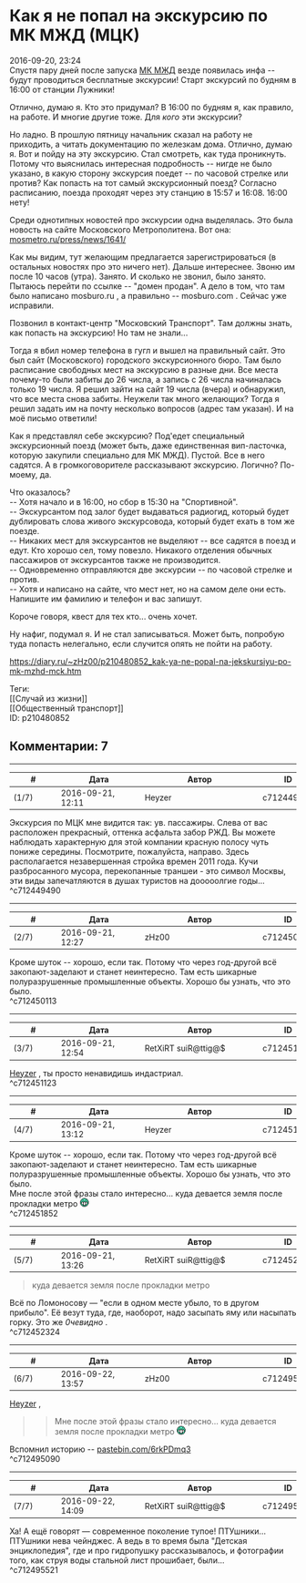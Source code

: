 Как я не попал на экскурсию по МК МЖД (МЦК)
===========================================

  
2016-09-20, 23:24  
 Спустя пару дней после запуска  [МК МЖД](Об%20МЦК%20этап%201)  везде появилась инфа -- будут проводиться бесплатные экскурсии! Старт экскурсий по будням в 16:00 от станции Лужники!   
   
 Отлично, думаю я. Кто это придумал? В 16:00 по будням я, как правило, на работе. И многие другие тоже. Для  *кого*  эти экскурсии?   
   
 Но ладно. В прошлую пятницу начальник сказал на работу не приходить, а читать документацию по железкам дома. Отлично, думаю я. Вот и пойду на эту экскурсию. Стал смотреть, как туда проникнуть. Потому что выяснилась интересная подробность -- нигде не было указано, в какую сторону экскурсия поедет -- по часовой стрелке или против? Как попасть на тот самый экскурсионный поезд? Согласно расписанию, поезда проходят через эту станцию в 15:57 и 16:08. 16:00 нету!   
   
 Среди однотипных новостей про экскурсии одна выделялась. Это была новость на сайте Московского Метрополитена. Вот она:   
  [mosmetro.ru/press/news/1641/](http://mosmetro.ru/press/news/1641/)    
   
 Как мы видим, тут желающим предлагается зарегистрироваться (в остальных новостях про это ничего нет). Дальше интереснее. Звоню им после 10 часов (утра). Занято. И сколько не звонил, было занято. Пытаюсь перейти по ссылке -- "домен продан". А дело в том, что там было написано mosburo.ru , а правильно -- mosburo.com . Сейчас уже исправили.   
   
 Позвонил в контакт-центр "Московский Транспорт". Там должны знать, как попасть на экскурсию! Но там не знали...   
   
 Тогда я вбил номер телефона в гугл и вышел на правильный сайт. Это был сайт (Московского) городского экскурсионного бюро. Там было расписание свободных мест на экскурсию в разные дни. Все места почему-то были забиты до 26 числа, а запись с 26 числа начиналась только 19 числа. Я решил зайти на сайт 19 числа (вчера) и обнаружил, что все места снова забиты. Неужели так много желающих? Тогда я решил задать им на почту несколько вопросов (адрес там указан). И на моё письмо ответили!   
   
 Как я представлял себе экскурсию? Под'едет специальный экскурсионный поезд (может быть, даже единственная вип-ласточка, которую закупили специально для МК МЖД). Пустой. Все в него садятся. А в громкоговорителе рассказывают экскурсию. Логично? По-моему, да.   
   
 Что оказалось?   
 -- Хотя начало и в 16:00, но сбор в 15:30 на "Спортивной".   
 -- Экскурсантом под залог будет выдаваться радиогид, который будет дублировать слова живого экскурсовода, который будет ехать в том же поезде.   
 -- Никаких мест для экскурсантов не выделяют -- все садятся в поезд и едут. Кто хорошо сел, тому повезло. Никакого отделения обычных пассажиров от экскурсантов также не производится.   
 -- Одновременно отправляются две экскурсии -- по часовой стрелке и против.   
 -- Хотя и написано на сайте, что мест нет, но на самом деле они есть. Напишите им фамилию и телефон и вас запишут.   
   
 Короче говоря, квест для тех кто... очень хочет.   
   
 Ну нафиг, подумал я. И не стал записываться. Может быть, попробую туда попасть нелегально, если случится опять не пойти на работу.   
  
<https://diary.ru/~zHz00/p210480852_kak-ya-ne-popal-na-jekskursiyu-po-mk-mzhd-mck.htm>  
  
Теги:  
[[Случай из жизни]]  
[[Общественный транспорт]]  
ID: p210480852  


Комментарии: 7
--------------

  


---



|         #         |              Дата              |                     Автор                     |           ID           |
| --- | --- | --- | --- |
| (1/7) | 2016-09-21, 12:11 | Heyzer | c712449490 |

  
 Экскурсия по МЦК мне видится так: ув. пассажиры. Слева от вас расположен прекрасный, оттенка асфальта забор РЖД. Вы можете наблюдать характерную для этой компании красную полосу чуть пониже середины. Посмотрите, пожалуйста, направо. Здесь располагается незавершенная стройка времен 2011 года. Кучи разбросанного мусора, перекопанные траншеи - это символ Москвы, эти виды запечатляются в душах туристов на дооооолгие годы...   
 ^c712449490

---



|         #         |              Дата              |                     Автор                     |           ID           |
| --- | --- | --- | --- |
| (2/7) | 2016-09-21, 12:27 | zHz00 | c712450113 |

  
 Кроме шуток -- хорошо, если так. Потому что через год-другой всё закопают-заделают и станет неинтересно. Там есть шикарные полуразрушенные промышленные объекты. Хорошо бы узнать, что это было.   
 ^c712450113

---



|         #         |              Дата              |                     Автор                     |           ID           |
| --- | --- | --- | --- |
| (3/7) | 2016-09-21, 12:54 | RetXiRT suiR@ttig@$ | c712451123 |

  
   [Heyzer](http://heyzero.diary.ru "Doctor Online")  , ты просто ненавидишь индастриал.    
 ^c712451123

---



|         #         |              Дата              |                     Автор                     |           ID           |
| --- | --- | --- | --- |
| (4/7) | 2016-09-21, 13:12 | Heyzer | c712451852 |

  
  Кроме шуток -- хорошо, если так. Потому что через год-другой всё закопают-заделают и станет неинтересно. Там есть шикарные полуразрушенные промышленные объекты. Хорошо бы узнать, что это было.    
 Мне после этой фразы стало интересно... куда девается земля после прокладки метро ![:D](pics/1131.gif)   
 ^c712451852

---



|         #         |              Дата              |                     Автор                     |           ID           |
| --- | --- | --- | --- |
| (5/7) | 2016-09-21, 13:26 | RetXiRT suiR@ttig@$ | c712452324 |

  
  
>   куда девается земля после прокладки метро  

 Всё по Ломоносову — "если в одном месте убыло, то в другом прибыло". Её везут туда, где, наоборот, надо засыпать яму или насыпать горку. Это же  *0чевидно*  .    
 ^c712452324

---



|         #         |              Дата              |                     Автор                     |           ID           |
| --- | --- | --- | --- |
| (6/7) | 2016-09-22, 13:57 | zHz00 | c712495090 |

  
  [Heyzer](http://heyzero.diary.ru "Doctor Online")  ,   
 >>Мне после этой фразы стало интересно... куда девается земля после прокладки метро ![:D](pics/1131.gif)   
   
 Вспомнил историю --  [pastebin.com/6rkPDmq3](http://pastebin.com/6rkPDmq3)    
 ^c712495090

---



|         #         |              Дата              |                     Автор                     |           ID           |
| --- | --- | --- | --- |
| (7/7) | 2016-09-22, 14:09 | RetXiRT suiR@ttig@$ | c712495521 |

  
  Ха! А ещё говорят — современное поколение тупое! ПТУшники… ПТУшники нева чейнджес. А ведь в то время была "Детская энциклопедия", где и про гидропушку рассказывалось, и фотографии того, как струя воды стальной лист прошибает, были…    
 ^c712495521